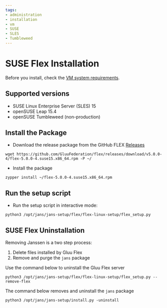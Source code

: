 ```yaml
---
tags:
- administration
- installation
- vm
- SUSE
- SLES
- Tumbleweed
---
```


# SUSE Flex Installation

Before you install, check the [VM system requirements](vm-requirements.md).

## Supported versions
- SUSE Linux Enterprise Server (SLES) 15
- openSUSE Leap 15.4
- openSUSE Tumbleweed (non-production)

## Install the Package

- Download the release package from the GitHub FLEX [Releases](https://github.com/gluufederation/flex/releases)

```
wget https://github.com/GluuFederation/flex/releases/download/v5.0.0-4/flex-5.0.0-4.suse15.x86_64.rpm -P ~/
```

- Install the package

```
zypper install ~/flex-5.0.0-4.suse15.x86_64.rpm
```

## Run the setup script

- Run the setup script in interactive mode:

```
python3 /opt/jans/jans-setup/flex/flex-linux-setup/flex_setup.py
```

## SUSE Flex Uninstallation

Removing Janssen is a two step process:

1. Delete files installed by Gluu Flex
1. Remove and purge the `jans` package

Use the command below to uninstall the Gluu Flex server

```
python3 /opt/jans/jans-setup/flex/flex-linux-setup/flex_setup.py --remove-flex
```

<!-- I need to add the output when command is run. -->


The command below removes and uninstall the `jans` package

```
python3 /opt/jans/jans-setup/install.py -uninstall
```

<!-- I need to add the output when command is run. -->
